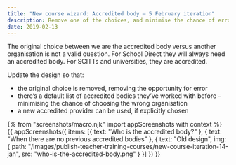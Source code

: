 ```yaml
---
title: "New course wizard: Accredited body – 5 February iteration"
description: Remove one of the choices, and minimise the chance of error.
date: 2019-02-13
---
```

The original choice between we are the accredited body versus another organisation is not a valid question. For School Direct they will always need an accredited body. For SCITTs and universities, they are accredited.

Update the design so that:

* the original choice is removed, removing the opportunity for error
* there’s a default list of accredited bodies they’ve worked with before – minimising the chance of choosing the wrong organisation
* a new accredited provider can be used, if explicitly chosen

{% from "screenshots/macro.njk" import appScreenshots with context %}
{{ appScreenshots({
  items: [{
    text: "Who is the accredited body?"
  }, {
    text: "When there are no previous accredited bodies"
  }, {
    text: "Old design",
    img: {
      path: "/images/publish-teacher-training-courses/new-course-iteration-14-jan",
      src: "who-is-the-accredited-body.png"
    }
  }]
}) }}
